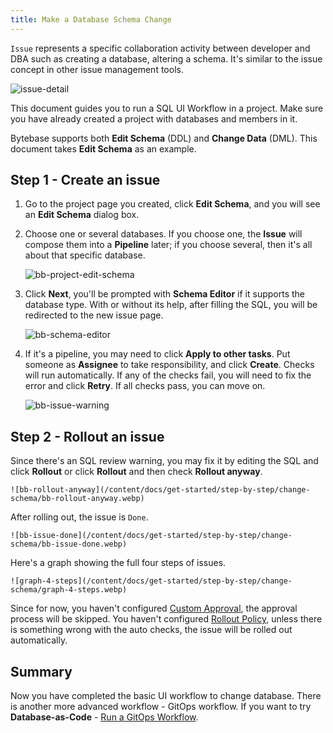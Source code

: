 ```yaml
---
title: Make a Database Schema Change
---
```


`Issue` represents a specific collaboration activity between developer and DBA such as creating a database, altering a schema. It's similar to the issue concept in other issue management tools.

![issue-detail](/content/docs/get-started/step-by-step/change-schema/issue-detail.webp)

This document guides you to run a SQL UI Workflow in a project. Make sure you have already created a project with databases and members in it.

Bytebase supports both **Edit Schema** (DDL) and **Change Data** (DML). This document takes **Edit Schema** as an example.

## Step 1 - Create an issue

1. Go to the project page you created, click **Edit Schema**, and you will see an **Edit Schema** dialog box.
2. Choose one or several databases. If you choose one, the **Issue** will compose them into a **Pipeline** later; if you choose several, then it's all about that specific database.

    ![bb-project-edit-schema](/content/docs/get-started/step-by-step/change-schema/bb-project-edit-schema.webp)

3. Click **Next**, you'll be prompted with **Schema Editor** if it supports the database type. With or without its help, after filling the SQL, you will be redirected to the new issue page.

    ![bb-schema-editor](/content/docs/get-started/step-by-step/change-schema/bb-schema-editor.webp)

4. If it's a pipeline, you may need to click **Apply to other tasks**. Put someone as **Assignee** to take responsibility, and click **Create**. Checks will run automatically. If any of the checks fail, you will need to fix the error and click **Retry**. If all checks pass, you can move on.

    ![bb-issue-warning](/content/docs/get-started/step-by-step/change-schema/bb-issue-warning.webp)

## Step 2 - Rollout an issue

Since there's an SQL review warning, you may fix it by editing the SQL and click **Rollout** or click **Rollout** and then check **Rollout anyway**.

    ![bb-rollout-anyway](/content/docs/get-started/step-by-step/change-schema/bb-rollout-anyway.webp)

After rolling out, the issue is `Done`.

    ![bb-issue-done](/content/docs/get-started/step-by-step/change-schema/bb-issue-done.webp)   

Here's a graph showing the full four steps of issues.

    ![graph-4-steps](/content/docs/get-started/step-by-step/change-schema/graph-4-steps.webp)

Since for now, you haven't configured [Custom Approval](/docs/administration/custom-approval/), the approval process will be skipped. You haven't configured [Rollout Policy](/docs/administration/environment-policy/rollout-policy/), unless there is something wrong with the auto checks, the issue will be rolled out automatically.

## Summary

Now you have completed the basic UI workflow to change database. There is another more advanced workflow - GitOps workflow. If you want to try **Database-as-Code** - [Run a GitOps Workflow](/docs/vcs-integration/overview).
